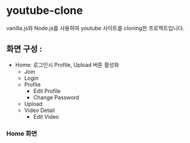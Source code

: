 # youtube-clone

vanilla.js와 Node.js를 사용하여 youtube 사이트를 cloning한 프로젝트입니다.

## 화면 구성 : 
- Home: 로그인시 Profile, Upload 버튼 활성화  
  - Join
  - Login
  - Profile
    - Edit Profile
    - Change Password 
  - Upload
  - Video Detail
    - Edit Video

### Home 화면



